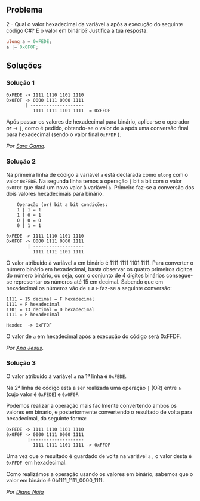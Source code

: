 ## Problema

2 - Qual o valor hexadecimal da variável `a` após a execução do seguinte código
C#? E o valor em binário? Justifica a tua resposta.

```cs
ulong a = 0xFEDE;
a |= 0x0F0F;
```

## Soluções

### Solução 1

```text
0xFEDE -> 1111 1110 1101 1110
0x0F0F -> 0000 1111 0000 1111
       | --------------------
          1111 1111 1101 1111  = 0xFFDF
```

Após passar os valores de hexadecimal para binário, aplica-se o operador
*or* -> `|`, como é pedido, obtendo-se o valor de `a` após uma conversão
final para hexadecimal (sendo o valor final `0xFFDF` ).

*Por [Sara Gama](https://github.com/serapinta).*

### Solução 2

Na primeira linha de código a variável `a` está declarada como `ulong` com o
valor `0xFEDE`.
Na segunda linha temos a operação `|` bit a bit com o valor `0x0F0F` que dará
um novo valor à variável `a`. Primeiro faz-se a conversão dos dois valores
hexadecimais para binário.

```text
	Operação (or) bit a bit condições:
	1 | 1 = 1
	1 | 0 = 1
	0 | 0 = 0
	0 | 1 = 1

0xFEDE -> 1111 1110 1101 1110
0x0F0F -> 0000 1111 0000 1111
        | -------------------
          1111 1111 1101 1111
```

O valor atribuído à variável `a` em binário é 1111 1111 1101 1111.
Para converter o número binário em hexadecimal, basta observar os quatro
primeiros dígitos do número binário, ou seja, com o conjunto de 4 dígitos
binários consegue-se representar os números até 15 em decimal.
Sabendo que em hexadecimal os números vão de `1` a `F` faz-se a seguinte
conversão:

```text
1111 = 15 decimal = F hexadecimal
1111 = F hexadecimal
1101 = 13 decimal = D hexadecimal
1111 = F hexadecimal

Hexdec	-> 0xFFDF
```

O valor de `a` em hexadecimal após a execução do código será 0xFFDF.

*Por [Ana Jesus](https://github.com/AnSantos99).*

### Solução 3

O valor atribuído à variável `a` na 1ª linha é `0xFEDE`. 

Na 2ª linha de código está a ser realizada uma operação `|` (OR) entre
`a `(cujo valor é `0xFEDE`) e `0x0F0F`.

Podemos realizar a operação mais facilmente convertendo ambos 
os valores em binário, e posteriormente convertendo o resultado de 
volta para hexadecimal, da seguinte forma:

```text
0xFEDE -> 1111 1110 1101 1110
0x0F0F -> 0000 1111 0000 1111
        |--------------------
          1111 1111 1101 1111 -> 0xFFDF
```

Uma vez que o resultado é guardado de volta na variável `a` , o valor 
desta é `0xFFDF `em hexadecimal. 

Como realizámos a operação usando os valores em binário, sabemos que o 
valor em binário é 0b1111_1111_0000_1111.
 
*Por [Diana Nóia](https://github.com/DianaNoia)*